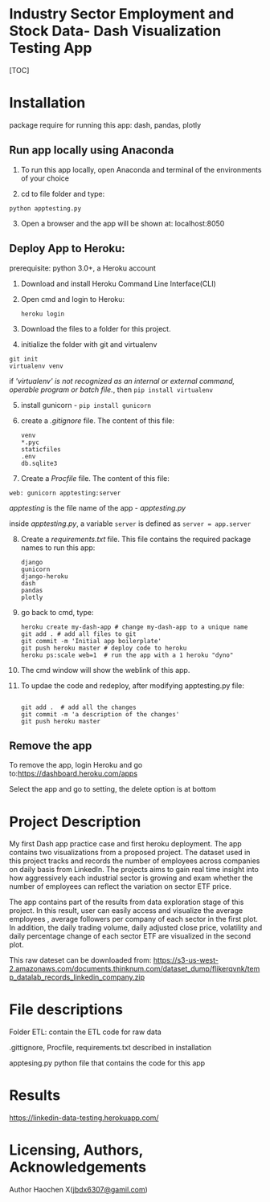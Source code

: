 # Industry Sector Employment and Stock Data- Dash Visualization Testing App

[TOC]



# Installation

package require for running this app: dash, pandas, plotly

## Run app locally using Anaconda

1. To run this app locally, open Anaconda and terminal of the environments of your choice

2. cd to file folder and type:

```
python apptesting.py
```

3. Open a browser and the app will be shown at: localhost:8050

## Deploy App to Heroku:

prerequisite: python 3.0+, a Heroku account

1. Download and install Heroku Command Line Interface(CLI)

2. Open cmd and login to Heroku:

   ```
   heroku login
   ```
3. Download the files to a folder for this project.

4. initialize the folder with git and virtualenv

```
git init
virtualenv venv
```

if *'virtualenv' is not recognized as an internal or external command, operable program or batch file.*, then `pip install virtualenv`

5. install gunicorn - `pip install gunicorn`

6. create a *.gitignore* file. The content of this file:

   ```
   venv
   *.pyc
   staticfiles
   .env
   db.sqlite3
   ```

7. Create a *Procfile* file. The content of this file:

```
web: gunicorn apptesting:server
```

*apptesting* is the file name of the app - *apptesting.py* 

inside *apptesting.py*, a variable `server` is defined as `server = app.server`

8. Create a *requirements.txt* file. This file contains the required package names to run this app:

   ```
   django
   gunicorn
   django-heroku
   dash
   pandas
   plotly
   ```

9. go back to cmd, type:

      ```
      heroku create my-dash-app # change my-dash-app to a unique name
      git add . # add all files to git
      git commit -m 'Initial app boilerplate'
      git push heroku master # deploy code to heroku
      heroku ps:scale web=1  # run the app with a 1 heroku "dyno"
      
      ```

10. The cmd window will show the weblink of this app.
11. To updae the code and redeploy, after modifying apptesting.py file:

      ```
      
      git add .  # add all the changes
      git commit -m 'a description of the changes'
      git push heroku master
      ```

## Remove the app

To remove the app, login Heroku and go to:https://dashboard.heroku.com/apps

Select the app and go to setting, the delete option is at bottom

# Project Description

My first Dash app practice case and first heroku deployment. The app contains two visualizations from a proposed project. The dataset used in this project  tracks and records the number of employees across companies on daily basis from LinkedIn. The projects aims to gain real time insight into how aggressively each industrial sector is growing and exam whether the number of employees can reflect the variation on sector ETF price. 

The app contains part of the results from data exploration stage of this project. In this result, user can easily  access and visualize the average employees , average followers per company of each sector in the first plot. In addition, the daily trading volume, daily adjusted close price, volatility and daily percentage change of each sector ETF are visualized in the second plot. 

This raw dateset can be downloaded from: https://s3-us-west-2.amazonaws.com/documents.thinknum.com/dataset_dump/flikerqvnk/temp_datalab_records_linkedin_company.zip

# File descriptions

Folder ETL: contain the ETL code for raw data

.gittignore, Procfile, requirements.txt  described in installation

apptesing.py  python file that contains the code for this app

# Results

https://linkedin-data-testing.herokuapp.com/



# Licensing, Authors, Acknowledgements

Author Haochen X([jbdx6307@gamil.com](mailto:jbdx6307@gamil.com))
